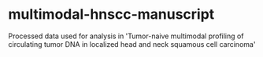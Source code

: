 # multimodal-hnscc-manuscript
Processed data used for analysis in 'Tumor-naive multimodal profiling of circulating tumor DNA in localized head and neck squamous cell carcinoma'
